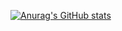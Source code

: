 [![Anurag's GitHub stats](https://github-readme-stats.vercel.app/api?username=nephisto1954&include_all_commits=true&theme=algolia&show_icons=true)](https://github.com/anuraghazra/github-readme-stats)
